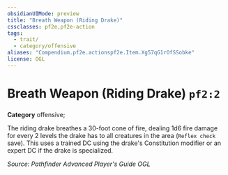 ```yaml
---
obsidianUIMode: preview
title: "Breath Weapon (Riding Drake)"
cssclasses: pf2e,pf2e-action
tags:
  - trait/
  - category/offensive
aliases: "Compendium.pf2e.actionspf2e.Item.Xg57qG1rOfSSobke"
license: OGL
---
```

# Breath Weapon (Riding Drake) `pf2:2`

### 

**Category** offensive; 




The riding drake breathes a 30-foot cone of fire, dealing 1d6 fire damage for every 2 levels the drake has to all creatures in the area (`Reflex check` save). This uses a trained DC using the drake's Constitution modifier or an expert DC if the drake is specialized.

*Source: Pathfinder Advanced Player's Guide*
*OGL*